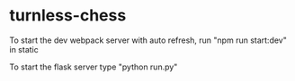 # turnless-chess
To start the dev webpack server with auto refresh, run "npm run start:dev" in static

To start the flask server type "python run.py"
